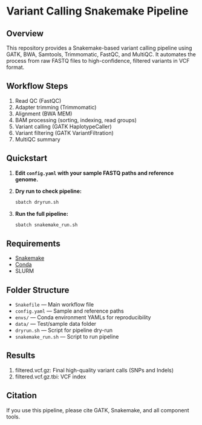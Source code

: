 # Variant Calling Snakemake Pipeline

## Overview
This repository provides a Snakemake-based variant calling pipeline using GATK, BWA, Samtools, Trimmomatic, FastQC, and MultiQC. It automates the process from raw FASTQ files to high-confidence, filtered variants in VCF format.

## Workflow Steps
1. Read QC (FastQC)
2. Adapter trimming (Trimmomatic)
3. Alignment (BWA MEM)
4. BAM processing (sorting, indexing, read groups)
5. Variant calling (GATK HaplotypeCaller)
6. Variant filtering (GATK VariantFiltration)
7. MultiQC summary

## Quickstart

1. **Edit `config.yaml` with your sample FASTQ paths and reference genome.**

2. **Dry run to check pipeline:**
    ```bash
    sbatch dryrun.sh
    ```

3. **Run the full pipeline:**
    ```bash
    sbatch snakemake_run.sh
    ```
## Requirements

- [Snakemake](https://snakemake.readthedocs.io/)
- [Conda](https://docs.conda.io/en/latest/)
- SLURM

## Folder Structure

- `Snakefile` — Main workflow file
- `config.yaml` — Sample and reference paths
- `envs/` — Conda environment YAMLs for reproducibility
- `data/` — Test/sample data folder
- `dryrun.sh` — Script for pipeline dry-run
- `snakemake_run.sh` — Script to run pipeline

## Results
1. filtered.vcf.gz: Final high-quality variant calls (SNPs and Indels)
2. filtered.vcf.gz.tbi: VCF index
## Citation

If you use this pipeline, please cite GATK, Snakemake, and all component tools.
